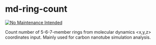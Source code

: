 # md-ring-count
[![No Maintenance Intended](http://unmaintained.tech/badge.svg)](http://unmaintained.tech/)

Count number of 5-6-7-member rings from molecular dynamics &lt;x,y,z> coordinates input. Mainly used for carbon nanotube simulation analysis.
